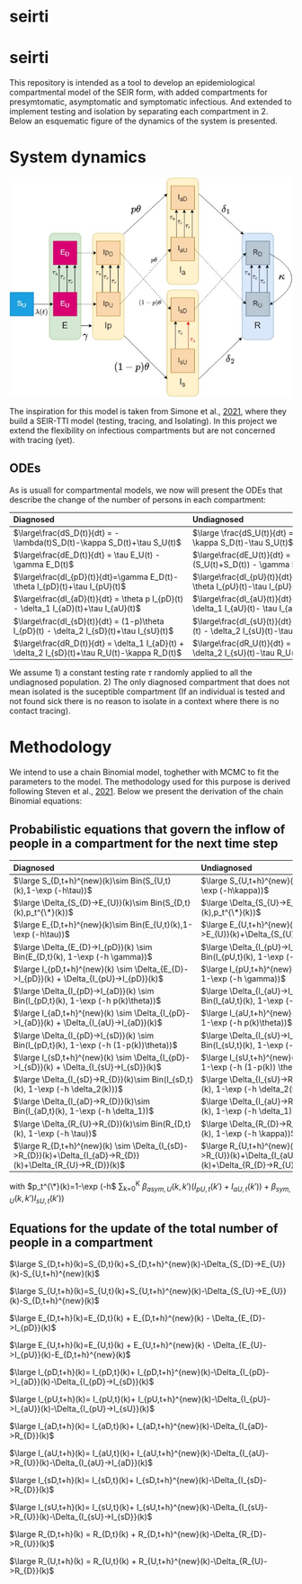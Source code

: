 # seirti
# seirti
This repository is intended as a tool to develop an epidemiological compartmental model of the SEIR form, with added compartments for presymtomatic, asymptomatic and symptomatic infectious. And extended to implement testing and isolation by separating each compartment in 2. Below an esquematic figure of the dynamics of the system is presented. 

# System dynamics

<img src="./seirti2.jpg" alt="drawing" width="600"/>

The inspiration for this model is taken from Simone et al., [2021](https://journals.plos.org/ploscompbiol/article?id=10.1371/journal.pcbi.1008633), where they build a SEIR-TTI model (testing, tracing, and Isolating). In this project we extend the flexibility on infectious compartments but are not concerned with tracing (yet).

## ODEs

As is usuall for compartmental models, we now will present the ODEs that describe the change of the number of persons in each compartment:

|<div style="width:305px">Diagnosed</div>|<div style="width:325px">Undiagnosed</div>|
| :-------- | :-----------| 
| $\large\frac{dS_D(t)}{dt} = -\lambda(t)S_D(t)-\kappa S_D(t)+\tau S_U(t)$ | $\large \frac{dS_U(t)}{dt} = -\lambda(t)S_U(t) + \kappa S_D(t)-\tau S_U(t)$ | 
|$\large\frac{dE_D(t)}{dt} = \tau E_U(t) -\gamma E_D(t)$|$\large\frac{dE_U(t)}{dt} = \lambda(t)(S_U(t)+S_D(t)) - \gamma E_U(t) -\tau E_U(t)$|
|$\large\frac{dI_{pD}(t)}{dt}=\gamma E_D(t)-\theta I_{pD}(t)+\tau I_{pU}(t)$|$\large\frac{dI_{pU}(t)}{dt} = \gamma E_U(t) - \theta I_{pU}(t)-\tau I_{pU}(t)$|
|$\large\frac{dI_{aD}(t)}{dt} = \theta p I_{pD}(t) - \delta_1 I_{aD}(t)+\tau I_{aU}(t)$|$\large\frac{dI_{aU}(t)}{dt} = \theta p I_{pU}(t) - \delta_1 I_{aU}(t)- \tau I_{aU}(t)$| 
|$\large\frac{dI_{sD}(t)}{dt} = (1-p)\theta I_{pD}(t) - \delta_2 I_{sD}(t)+\tau I_{sU}(t)$|$\large\frac{dI_{sU}(t)}{dt} = (1-p)\theta I_{pU}(t) - \delta_2 I_{sU}(t)-\tau I_{sU}(t)$|
|$\large\frac{dR_D(t)}{dt} = \delta_1 I_{aD}(t) + \delta_2 I_{sD}(t)+\tau R_U(t)-\kappa R_D(t)$|$\large\frac{dR_U(t)}{dt} = \delta_1 I_{aU}(t) + \delta_2 I_{sU}(t)-\tau R_U(t)+\kappa R_D(t)$|

We assume 1) a constant testing rate $\tau$ randomly applied to all the undiagnosed population. 2) The only diagnosed compartment that does not mean isolated is the suceptible compartment (If an individual is tested and not found sick there is no reason to isolate in a context where there is no contact tracing).  

# Methodology
We intend to use a chain Binomial model, toghether with MCMC to fit the parameters to the model. The methodology used for this purpose is derived following Steven et al., [2021](https://www.sciencedirect.com/science/article/pii/S1755436521000116). Below we present the derivation of the chain Binomial equations:

## Probabilistic equations that govern the inflow of people in a compartment for the next time step

|<div style="width:320px">Diagnosed</div>|<div style="width:325px">Undiagnosed</div>|
| :-------- | :-----------| 
|$\large S_{D,t+h}^{new}(k)\sim Bin(S_{U,t}(k),1-\exp (-h\tau))$|$\large S_{U,t+h}^{new}(k)\sim Bin(S_{D,t}(k),1-\exp (-h\kappa))$|
|$\large \Delta_{S_{D}->E_{U}}(k)\sim Bin(S_{D,t}(k),p_t^{\*}(k))$|$\large \Delta_{S_{U}->E_{U}}(k)\sim Bin(S_{U,t}(k),p_t^{\*}(k))$|
|$\large E_{D,t+h}^{new}(k)\sim Bin(E_{U,t}(k),1-\exp (-h\tau))$|$\large E_{U,t+h}^{new}(k)\sim \Delta_{S_{D}->E_{U}}(k)+\Delta_{S_{U}->E_{U}}(k)$|
|$\large \Delta_{E_{D}->I_{pD}}(k) \sim Bin(E_{D,t}(k), 1-\exp (-h \gamma))$|$\large \Delta_{I_{pU}->I_{pD}}(k) \sim Bin(I_{pU,t}(k), 1-\exp (-h \tau))$|
|$\large I_{pD,t+h}^{new}(k) \sim \Delta_{E_{D}->I_{pD}}(k) + \Delta_{I_{pU}->I_{pD}}(k)$|$\large I_{pU,t+h}^{new}(k) \sim Bin(E_{U,t}(k), 1-\exp (-h \gamma))$|
|$\large \Delta_{I_{pD}->I_{aD}}(k) \sim Bin(I_{pD,t}(k), 1-\exp (-h p(k)\theta))$|$\large \Delta_{I_{aU}->I_{aD}}(k) \sim Bin(I_{aU,t}(k), 1-\exp (-h \tau))$|
|$\large I_{aD,t+h}^{new}(k) \sim \Delta_{I_{pD}->I_{aD}}(k) + \Delta_{I_{aU}->I_{aD}}(k)$|$\large I_{aU,t+h}^{new}(k) \sim Bin(I_{pU,t}(k), 1-\exp (-h p(k)\theta))$|
|$\large \Delta_{I_{pD}->I_{sD}}(k) \sim Bin(I_{pD,t}(k), 1-\exp (-h (1-p(k))\theta))$|$\large \Delta_{I_{sU}->I_{sD}}(k) \sim Bin(I_{sU,t}(k), 1-\exp (-h \tau))$|
|$\large I_{sD,t+h}^{new}(k) \sim \Delta_{I_{pD}->I_{sD}}(k) + \Delta_{I_{sU}->I_{sD}}(k)$|$\large I_{sU,t+h}^{new}(k) \sim Bin(I_{pU,t}(k), 1-\exp (-h (1-p(k)) \theta))$|
|$\large \Delta_{I_{sD}->R_{D}}(k)\sim Bin(I_{sD,t}(k), 1-\exp (-h \delta_2(k)))$|$\large \Delta_{I_{sU}->R_{U}}(k)\sim Bin(I_{sU,t}(k), 1-\exp (-h \delta_2(k)))$|
|$\large \Delta_{I_{aD}->R_{D}}(k)\sim Bin(I_{aD,t}(k), 1-\exp (-h \delta_1))$|$\large \Delta_{I_{aU}->R_{U}}(k)\sim Bin(I_{aU,t}(k), 1-\exp (-h \delta_1))$|
|$\large \Delta_{R_{U}->R_{D}}(k)\sim Bin(R_{D,t}(k), 1-\exp (-h \tau))$|$\large \Delta_{R_{D}->R_{U}}(k)\sim Bin(R_{D,t}(k), 1-\exp (-h \kappa))$|
|$\large R_{D,t+h}^{new}(k) \sim \Delta_{I_{sD}->R_{D}}(k)+\Delta_{I_{aD}->R_{D}}(k)+\Delta_{R_{U}->R_{D}}(k)$|$\large R_{U,t+h}^{new}(k) \sim \Delta_{I_{sU}->R_{U}}(k)+\Delta_{I_{aU}->R_{U}}(k)+\Delta_{R_{D}->R_{U}}(k)$|

with $p_t^{\*}(k)=1-\exp (-h$ &sum;<sub>k=0</sub><sup>K</sup> $\beta_{asym,U}(k,k') (I_{pU,t}(k')+I_{aU,t}(k')) + \beta_{sym,U}(k,k')I_{sU,t}(k'))$

## Equations for the update of the total number of people in a compartment
    
$\large S_{D,t+h}(k)=S_{D,t}(k)+S_{D,t+h}^{new}(k)-\Delta_{S_{D}->E_{U}}(k)-S_{U,t+h}^{new}(k)$  
    
$\large S_{U,t+h}(k)=S_{U,t}(k)+S_{U,t+h}^{new}(k)-\Delta_{S_{U}->E_{U}}(k)-S_{D,t+h}^{new}(k)$

$\large E_{D,t+h}(k)=E_{D,t}(k) + E_{D,t+h}^{new}(k) - \Delta_{E_{D}->I_{pD}}(k)$
    
$\large E_{U,t+h}(k)=E_{U,t}(k) + E_{U,t+h}^{new}(k) - \Delta_{E_{U}->I_{pU}}(k)-E_{D,t+h}^{new}(k)$
    
$\large I_{pD,t+h}(k)= I_{pD,t}(k)+ I_{pD,t+h}^{new}(k)-\Delta_{I_{pD}->I_{aD}}(k)-\Delta_{I_{pD}->I_{sD}}(k)$
   
$\large I_{pU,t+h}(k)= I_{pU,t}(k)+ I_{pU,t+h}^{new}(k)-\Delta_{I_{pU}->I_{aU}}(k)-\Delta_{I_{pU}->I_{sU}}(k)$
    
$\large I_{aD,t+h}(k)= I_{aD,t}(k)+ I_{aD,t+h}^{new}(k)-\Delta_{I_{aD}->R_{D}}(k)$
   
$\large I_{aU,t+h}(k)= I_{aU,t}(k)+ I_{aU,t+h}^{new}(k)-\Delta_{I_{aU}->R_{U}}(k)-\Delta_{I_{aU}->I_{aD}}(k)$
    
$\large I_{sD,t+h}(k)= I_{sD,t}(k)+ I_{sD,t+h}^{new}(k)-\Delta_{I_{sD}->R_{D}}(k)$
   
$\large I_{sU,t+h}(k)= I_{sU,t}(k)+ I_{sU,t+h}^{new}(k)-\Delta_{I_{sU}->R_{U}}(k)-\Delta_{I_{sU}->I_{sD}}(k)$
    
$\large R_{D,t+h}(k) = R_{D,t}(k) + R_{D,t+h}^{new}(k)-\Delta_{R_{D}->R_{U}}(k)$ 
    
$\large R_{U,t+h}(k) = R_{U,t}(k) + R_{U,t+h}^{new}(k)-\Delta_{R_{U}->R_{D}}(k)$
